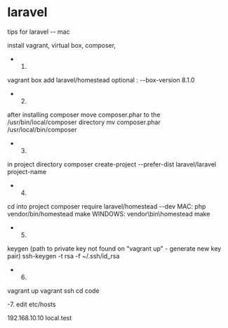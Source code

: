 # laravel
tips for laravel -- mac

install
vagrant, virtual box, composer,

- 1.
vagrant box add laravel/homestead     optional : --box-version 8.1.0 

- 2.
after installing composer move composer.phar to the /usr/bin/local/composer directory
mv composer.phar /usr/local/bin/composer

- 3. 
in project directory
composer create-project --prefer-dist laravel/laravel project-name

- 4.
cd into project
composer require laravel/homestead --dev
MAC: php vendor/bin/homestead make
WINDOWS: vendor\\bin\\homestead make

- 5.
keygen
(path to private key not found on "vagrant up" - generate new key pair)
ssh-keygen -t rsa -f ~/.ssh/id_rsa

- 6.
vagrant up
vagrant ssh
cd code

-7.
edit etc/hosts

192.168.10.10 local.test
